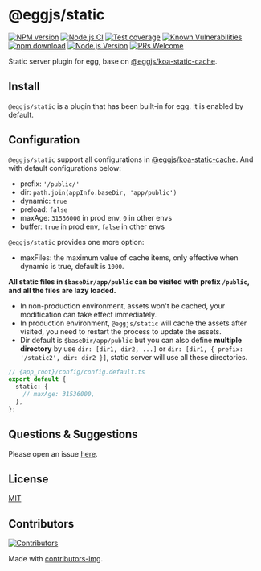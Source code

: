 # @eggjs/static

[![NPM version][npm-image]][npm-url]
[![Node.js CI](https://github.com/eggjs/static/actions/workflows/nodejs.yml/badge.svg)](https://github.com/eggjs/static/actions/workflows/nodejs.yml)
[![Test coverage][codecov-image]][codecov-url]
[![Known Vulnerabilities][snyk-image]][snyk-url]
[![npm download][download-image]][download-url]
[![Node.js Version](https://img.shields.io/node/v/@eggjs/static.svg?style=flat)](https://nodejs.org/en/download/)
[![PRs Welcome](https://img.shields.io/badge/PRs-welcome-brightgreen.svg?style=flat-square)](https://makeapullrequest.com)

[npm-image]: https://img.shields.io/npm/v/@eggjs/static.svg?style=flat-square
[npm-url]: https://npmjs.org/package/@eggjs/static
[codecov-image]: https://img.shields.io/codecov/c/github/eggjs/static.svg?style=flat-square
[codecov-url]: https://codecov.io/github/eggjs/static?branch=master
[snyk-image]: https://snyk.io/test/npm/@eggjs/static/badge.svg?style=flat-square
[snyk-url]: https://snyk.io/test/npm/@eggjs/static
[download-image]: https://img.shields.io/npm/dm/@eggjs/static.svg?style=flat-square
[download-url]: https://npmjs.org/package/@eggjs/static

Static server plugin for egg, base on [@eggjs/koa-static-cache](https://github.com/eggjs/koa-static-cache).

## Install

`@eggjs/static` is a plugin that has been built-in for egg. It is enabled by default.

## Configuration

`@eggjs/static` support all configurations in [@eggjs/koa-static-cache](https://github.com/eggjs/koa-static-cache).
And with default configurations below:

- prefix: `'/public/'`
- dir: `path.join(appInfo.baseDir, 'app/public')`
- dynamic: `true`
- preload: `false`
- maxAge: `31536000` in prod env, `0` in other envs
- buffer: `true` in prod env, `false` in other envs

`@eggjs/static` provides one more option:

- maxFiles: the maximum value of cache items, only effective when dynamic is true, default is `1000`.

**All static files in `$baseDir/app/public` can be visited with prefix `/public`, and all the files are lazy loaded.**

- In non-production environment, assets won't be cached, your modification can take effect immediately.
- In production environment, `@eggjs/static` will cache the assets after visited, you need to restart the process to update the assets.
- Dir default is `$baseDir/app/public` but you can also define **multiple directory** by use `dir: [dir1, dir2, ...]` or `dir: [dir1, { prefix: '/static2', dir: dir2 }]`, static server will use all these directories.

```ts
// {app_root}/config/config.default.ts
export default {
  static: {
    // maxAge: 31536000,
  },
};
```

## Questions & Suggestions

Please open an issue [here](https://github.com/eggjs/egg/issues).

## License

[MIT](LICENSE)

## Contributors

[![Contributors](https://contrib.rocks/image?repo=eggjs/static)](https://github.com/eggjs/static/graphs/contributors)

Made with [contributors-img](https://contrib.rocks).
